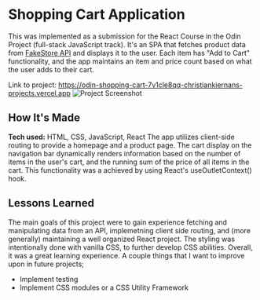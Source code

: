 # Shopping Cart Application
This was implemented as a submission for the React Course in the Odin Project
(full-stack JavaScript track). It's an SPA that fetches product data from 
[FakeStore API](https://fakestoreapi.com/docs) and displays it to the user. 
Each item has "Add to Cart" functionality, and the app maintains an item and
price count based on what the user adds to their cart. 

Link to project: https://odin-shopping-cart-7v1cle8qq-christiankiernans-projects.vercel.app
![Project Screenshot](https://github.com/user-attachments/assets/a1982a84-9eae-431e-a5d5-95758a00b7c9)


## How It's Made
**Tech used:** HTML, CSS, JavaScript, React
The app utilizes client-side routing to provide a homepage and a product page. 
The cart display on the navigation bar dynamically renders information based
on the number of items in the user's cart, and the running sum of the price
of all items in the cart. This functionality was a achieved by using React's
useOutletContext() hook. 

## Lessons Learned
The main goals of this project were to gain experience fetching and manipulating
data from an API, implemetning client side routing, and (more generally)
maintaining a well organized React project. The styling was intentionally done 
with vanilla CSS, to further develop CSS abilities. Overall, it was a great learning
experience. A couple things that I want to improve upon in future projects;
* Implement testing
* Implement CSS modules or a CSS Utility Framework

